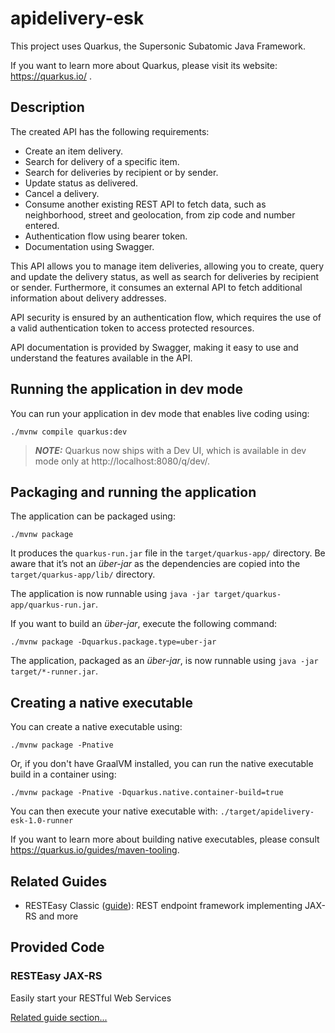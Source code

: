# apidelivery-esk

This project uses Quarkus, the Supersonic Subatomic Java Framework.

If you want to learn more about Quarkus, please visit its website: https://quarkus.io/ .

## Description

The created API has the following requirements:

- Create an item delivery.
- Search for delivery of a specific item.
- Search for deliveries by recipient or by sender.
- Update status as delivered.
- Cancel a delivery.
- Consume another existing REST API to fetch data, such as neighborhood, street and geolocation, from zip code and number entered.
- Authentication flow using bearer token.
- Documentation using Swagger.

This API allows you to manage item deliveries, allowing you to create, query and update the delivery status, as well as search for deliveries by recipient or sender. Furthermore, it consumes an external API to fetch additional information about delivery addresses.

API security is ensured by an authentication flow, which requires the use of a valid authentication token to access protected resources.

API documentation is provided by Swagger, making it easy to use and understand the features available in the API.

## Running the application in dev mode

You can run your application in dev mode that enables live coding using:
```shell script
./mvnw compile quarkus:dev
```

> **_NOTE:_**  Quarkus now ships with a Dev UI, which is available in dev mode only at http://localhost:8080/q/dev/.

## Packaging and running the application

The application can be packaged using:
```shell script
./mvnw package
```
It produces the `quarkus-run.jar` file in the `target/quarkus-app/` directory.
Be aware that it’s not an _über-jar_ as the dependencies are copied into the `target/quarkus-app/lib/` directory.

The application is now runnable using `java -jar target/quarkus-app/quarkus-run.jar`.

If you want to build an _über-jar_, execute the following command:
```shell script
./mvnw package -Dquarkus.package.type=uber-jar
```

The application, packaged as an _über-jar_, is now runnable using `java -jar target/*-runner.jar`.

## Creating a native executable

You can create a native executable using: 
```shell script
./mvnw package -Pnative
```

Or, if you don't have GraalVM installed, you can run the native executable build in a container using: 
```shell script
./mvnw package -Pnative -Dquarkus.native.container-build=true
```

You can then execute your native executable with: `./target/apidelivery-esk-1.0-runner`

If you want to learn more about building native executables, please consult https://quarkus.io/guides/maven-tooling.

## Related Guides

- RESTEasy Classic ([guide](https://quarkus.io/guides/resteasy)): REST endpoint framework implementing JAX-RS and more

## Provided Code

### RESTEasy JAX-RS

Easily start your RESTful Web Services

[Related guide section...](https://quarkus.io/guides/getting-started#the-jax-rs-resources)
